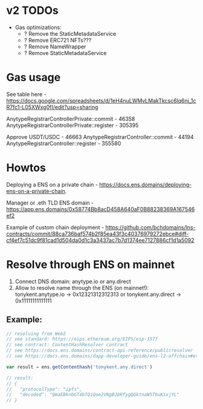 # v2 TODOs

- Gas optimizations:
  - ? Remove the StaticMetadataService
  - ? Remove ERC721 NFTs???
  - ? Remove NameWrapper
  - ? Remove StaticMetadataService

# Gas usage

See table here - https://docs.google.com/spreadsheets/d/1eH4nuLWMvLMakTkcsc6lq6nj_1cR7fc1-L05XWxg0fI/edit?usp=sharing

AnytypeRegistrarControllerPrivate::commit - 46358
AnytypeRegistrarControllerPrivate::register - 305395

Approve USDT/USDC - 46663
AnytypeRegistrarController::commit - 44194
AnytypeRegistrarController::register - 355580

# Howtos

Deploying a ENS on a private chain - https://docs.ens.domains/deploying-ens-on-a-private-chain.

Manager or .eth TLD ENS domain - https://app.ens.domains/0x58774Bb8acD458A640aF0B88238369A167546ef2

Example of custom chain deployment - https://github.com/bchdomains/lns-contracts/commit/88ca736baf574b2f85ea43f3c40376979272ebce#diff-cf4ef7c51dc9f81cad1d504da0d1c3a3437ac7b7d1374ee7127886cf1d1a5092

# Resolve through ENS on mainnet

1. Connect DNS domain: anytype.io or any.direct
2. Allow to resolve name through the ENS (on mainnet!):  
   tonykent.anytype.io -> 0x12321312312313
   or
   tonykent.any.direct -> 0x11111111111111

## Example:

```javascript
// resolving from Web2
// see standard: https://eips.ethereum.org/EIPS/eip-1577
// see contract: ContentHashResolver contract
// see https://docs.ens.domains/contract-api-reference/publicresolver
// see https://docs.ens.domains/dapp-developer-guide/ens-l2-offchain#ethersjs

var result = ens.getContenthash('tonykent.any.direct')

// result:
// {
//   "protocolType": "ipfs",
//   "decoded": "QmaEBknbGT4bTQiQoe2VNgBJbRfygQGktnaW5TbuKixjYL"
// }
```
